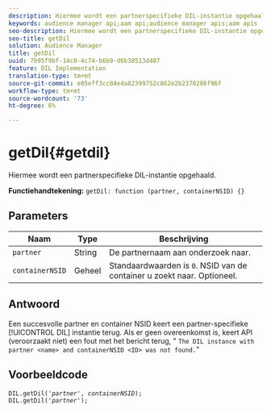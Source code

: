 ```yaml
---
description: Hiermee wordt een partnerspecifieke DIL-instantie opgehaald.
keywords: audience manager api;aam api;audience manager apis;aam apis
seo-description: Hiermee wordt een partnerspecifieke DIL-instantie opgehaald.
seo-title: getDil
solution: Audience Manager
title: getDil
uuid: 7b95f9bf-14c0-4c74-b6b9-d6b38513d487
feature: DIL Implementation
translation-type: tm+mt
source-git-commit: e05eff3cc04e4a82399752c862e2b2370286f96f
workflow-type: tm+mt
source-wordcount: '73'
ht-degree: 6%

---
```



# getDil{#getdil}

Hiermee wordt een partnerspecifieke DIL-instantie opgehaald.

**Functiehandtekening:** `getDil: function (partner, containerNSID) {}`

<!-- r_dil_get_dil.xml -->

## Parameters

| Naam | Type | Beschrijving |
|---|---|---|
| `partner` | String | De partnernaam aan onderzoek naar. |
| `containerNSID` | Geheel | Standaardwaarden is `0`. NSID van de container u zoekt naar. Optioneel. |

## Antwoord

Een succesvolle partner en container NSID keert een partner-specifieke [!UICONTROL DIL] instantie terug. Als er geen overeenkomst is, keert API (veroorzaakt niet) een fout met het bericht terug, &quot; `The DIL instance with partner <name> and containerNSID <ID> was not found.`&quot;

## Voorbeeldcode

<pre class="java"><code>DIL.getDil('<i>partner</i>', <i>containerNSID</i>); 
DIL.getDil('<i>partner</i>');</code></pre>
